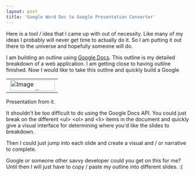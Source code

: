 ```yaml
---
layout: post
title: 'Google Word Doc to Google Presentation Converter'
---
```

Here is a tool / idea that I came up with out of necessity. Like many of my ideas I probably will never get time to actually do it. So I am putting it out there to the universe and hopefully someone will do.<p></p>
I am building an outline using <a class="zem_slink" title="Google Docs" rel="homepage" href="http://docs.google.com">Google Docs</a>. This outline is my detailed breakdown of a web application. I am getting close to having outline finished.
<table border="0" cellspacing="0" cellpadding="10" align="right">
<tbody>
<tr>
<td><img title="Image representing Google Docs as depicted in ..." src="http://www.crunchbase.com/assets/images/resized/0001/2881/12881v6-max-450x450.png" alt="Image representing Google Docs as depicted in ..." width="122" height="30" align="right" /></td>
</tr>
</tbody></table>
Now I would like to take this outline and quickly build a Google Presentation from it.<p></p>
It shouldn't be too difficult to do using the Google Docs API. You could just break on the different &lt;ul&gt; &lt;ol&gt; and &lt;li&gt; items in the document and quickly give a visual interface for determining where you'd like the slides to breakdown.<p></p>
Then I could just jump into each slide and create a visual and / or narrative to complete.<p></p>
Google or someone other savvy developer could you get on this for me? Until then I will just have to copy / paste my outline into different slides. :(
